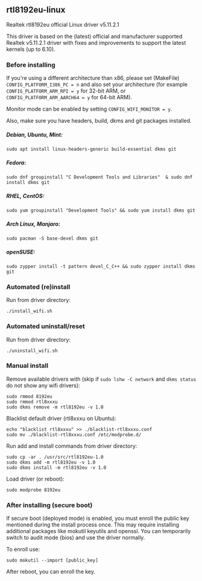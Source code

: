 ## rtl8192eu-linux
Realtek rtl8192eu official Linux driver v5.11.2.1

This driver is based on the (latest) official and manufacturer supported Realtek v5.11.2.1 driver with fixes and improvements to support the latest kernels (up to 6.10).

### Before installing

If you're using a different architecture than x86, please set (MakeFile) ```CONFIG_PLATFORM_I386_PC = n``` and also set your architecture (for example ```CONFIG_PLATFORM_ARM_RPI = y``` for 32-bit ARM, or ```CONFIG_PLATFORM_ARM_AARCH64 = y``` for 64-bit ARM).

Monitor mode can be enabled by setting ```CONFIG_WIFI_MONITOR = y```.

Also, make sure you have headers, build, dkms and git packages installed. 

##### Debian, Ubuntu, Mint:

```sudo apt install linux-headers-generic build-essential dkms git```

##### Fedora:

```sudo dnf groupinstall "C Development Tools and Libraries"  & sudo dnf install dkms git```

##### RHEL, CentOS:

```sudo yum groupinstall "Development Tools" && sudo yum install dkms git```

##### Arch Linux, Manjaro:

```sudo pacman -S base-devel dkms git```

##### openSUSE:

```sudo zypper install -t pattern devel_C_C++ && sudo zypper install dkms git```

### Automated (re)install 

Run from driver directory:
```
./install_wifi.sh
```

### Automated uninstall/reset

Run from driver directory:
```
./uninstall_wifi.sh
```

### Manual install

Remove available drivers with (skip if `sudo lshw -C network` and `dkms status` do not show any wifi drivers):

```
sudo rmmod 8192eu
sudo rmmod rtl8xxxu
sudo dkms remove -m rtl8192eu -v 1.0
```

Blacklist default driver (rtl8xxxu on Ubuntu):

```
echo "blacklist rtl8xxxu" >> ./blacklist-rtl8xxxu.conf
sudo mv ./blacklist-rtl8xxxu.conf /etc/modprobe.d/
```

Run add and install commands from driver directory:

```
sudo cp -ar . /usr/src/rtl8192eu-1.0
sudo dkms add -m rtl8192eu -v 1.0
sudo dkms install -m rtl8192eu -v 1.0
```

Load driver (or reboot):
```
sudo modprobe 8192eu
```

### After installing (secure boot)

If secure boot (deployed mode) is enabled, you must enroll the public key mentioned during the install process once. This may require installing additional packages like mokutil keyutils and openssl. You can temporarily switch to audit mode (bios) and use the driver normally.

To enroll use:
```
sudo mokutil --import [public_key]
```
After reboot, you can enroll the key.

